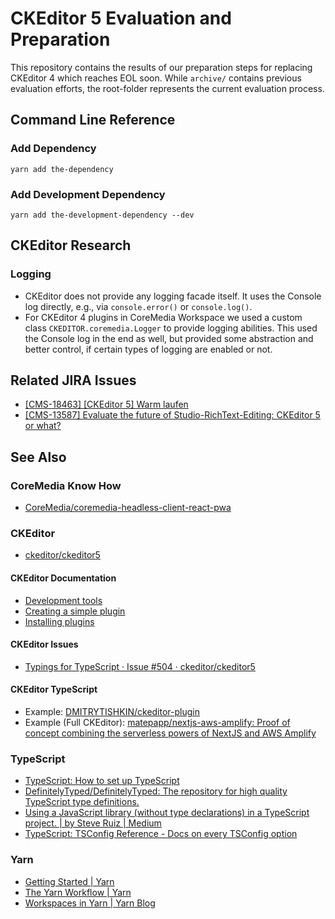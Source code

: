 # CKEditor 5 Evaluation and Preparation

This repository contains the results of our preparation steps for
replacing CKEditor 4 which reaches EOL soon. While `archive/` contains
previous evaluation efforts, the root-folder represents the current
evaluation process.

## Command Line Reference

### Add Dependency

```text
yarn add the-dependency
```

### Add Development Dependency

```text
yarn add the-development-dependency --dev
```

## CKEditor Research

### Logging

* CKEditor does not provide any logging facade itself. It uses the Console log
    directly, e.g., via `console.error()` or `console.log()`.
* For CKEditor 4 plugins in CoreMedia Workspace we used a custom class
    `CKEDITOR.coremedia.Logger` to provide logging abilities. This used
    the Console log in the end as well, but provided some abstraction and
    better control, if certain types of logging are enabled or not.

## Related JIRA Issues

* [\[CMS-18463\] \[CKEditor 5\] Warm laufen](https://jira.coremedia.com/browse/CMS-18463)
* [\[CMS-13587\] Evaluate the future of Studio-RichText-Editing: CKEditor 5 or what?](https://jira.coremedia.com/browse/CMS-13587)

## See Also

### CoreMedia Know How

* [CoreMedia/coremedia-headless-client-react-pwa](https://github.com/CoreMedia/coremedia-headless-client-react-pwa)

### CKEditor

* [ckeditor/ckeditor5](https://github.com/ckeditor/ckeditor5)

#### CKEditor Documentation

* [Development tools](https://ckeditor.com/docs/ckeditor5/latest/framework/guides/development-tools.html)
* [Creating a simple plugin](https://ckeditor.com/docs/ckeditor5/latest/framework/guides/creating-simple-plugin.html)
* [Installing plugins](https://ckeditor.com/docs/ckeditor5/latest/builds/guides/integration/installing-plugins.html)

#### CKEditor Issues

* [Typings for TypeScript · Issue #504 · ckeditor/ckeditor5](https://github.com/ckeditor/ckeditor5/issues/504)

#### CKEditor TypeScript

* Example: [DMITRYTISHKIN/ckeditor-plugin](https://github.com/DMITRYTISHKIN/ckeditor-plugin)
* Example (Full CKEditor): [matepapp/nextjs-aws-amplify: Proof of concept combining the serverless powers of NextJS and AWS Amplify](https://github.com/matepapp/nextjs-aws-amplify)

### TypeScript

* [TypeScript: How to set up TypeScript](https://www.typescriptlang.org/download)
* [DefinitelyTyped/DefinitelyTyped: The repository for high quality TypeScript type definitions.](https://github.com/DefinitelyTyped/DefinitelyTyped)
* [Using a JavaScript library (without type declarations) in a TypeScript project. | by Steve Ruiz | Medium](https://medium.com/@steveruiz/using-a-javascript-library-without-type-declarations-in-a-typescript-project-3643490015f3)
* [TypeScript: TSConfig Reference - Docs on every TSConfig option](https://www.typescriptlang.org/tsconfig)

### Yarn

* [Getting Started | Yarn](https://classic.yarnpkg.com/en/docs/getting-started/)
* [The Yarn Workflow | Yarn](https://classic.yarnpkg.com/en/docs/yarn-workflow)
* [Workspaces in Yarn | Yarn Blog](https://classic.yarnpkg.com/blog/2017/08/02/introducing-workspaces/)
